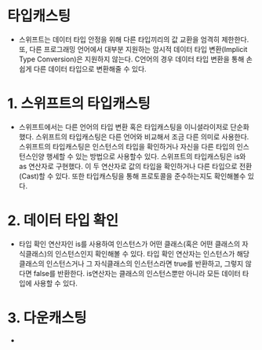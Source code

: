 # 타입캐스팅
- 스위프트는 데이터 타입 안정을 위해 다른 타입끼리의 값 교환을 엄격히 제한한다. 또, 다른 프로그래밍 언어에서 대부분 지원하는 암시적 데이터 타입 변환(Implicit Type Conversion)은 지원하지 않는다. C언어의 경우 데이터 타입 변환을 통해 손쉽게 다른 데이터 타입으로 변환해줄 수 있다.

# 1. 스위프트의 타입캐스팅
- 스위프트에서는 다른 언어의 타입 변환 혹은 타입캐스팅을 이니셜라이저로 단순화했다. 스위프트의 타입캐스팅은 다른 언어와 비교해서 조금 다른 의미로 사용한다. 스위프트의 타입캐스팅은 인스턴스의 타입을 확인하거나 자신을 다른 타입의 인스턴스인양 행세할 수 있는 방법으로 사용할수 있다. 스위프트의 타입캐스팅은 is와 as 연산자로 구현했다. 이 두 연산자로 값의 타입을 확인하거나 다른 타입으로 전환(Cast)할 수 있다. 또한 타입캐스팅을 통해 프로토콜을 준수하는지도 확인해볼수 있다.

# 2. 데이터 타입 확인
- 타입 확인 연산자인 is를 사용하여 인스턴스가 어떤 클래스(혹은 어떤 클래스의 자식클래스)의 인스턴스인지 확인해볼 수 있다. 타입 확인 연산자는 인스턴스가 해당 클래스의 인스턴스거나 그 자식클래스의 인스턴스라면 true를 반환하고, 그렇지 않다면 false를 반환한다. is연산자는 클래스의 인스턴스뿐만 아니라 모든 데이터 타입에 사용할 수 있다.

# 3. 다운캐스팅
- 
